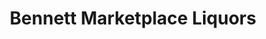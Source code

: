 ---
title: "Bennett Marketplace Liquors"
url: /bennett/bennett-marketplace-liquors/
shop: alcohol
---
